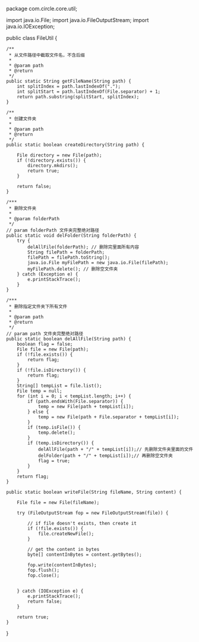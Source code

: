 package com.circle.core.util;

import java.io.File;
import java.io.FileOutputStream;
import java.io.IOException;

public class FileUtil {

	/**
	 * 从文件路径中截取文件名，不含后缀
	 *
	 * @param path
	 * @return
	 */
	public static String getFileName(String path) {
		int splitIndex = path.lastIndexOf(".");
		int splitStart = path.lastIndexOf(File.separator) + 1;
		return path.substring(splitStart, splitIndex);
	}

	/**
	 * 创建文件夹
	 *
	 * @param path
	 * @return
	 */
	public static boolean createDirectory(String path) {

		File directory = new File(path);
		if (!directory.exists()) {
			directory.mkdirs();
			return true;
		}

		return false;
	}

	/***
	 * 删除文件夹
	 *
	 * @param folderPath
	 */
	// param folderPath 文件夹完整绝对路径
	public static void delFolder(String folderPath) {
		try {
			delAllFile(folderPath); // 删除完里面所有内容
			String filePath = folderPath;
			filePath = filePath.toString();
			java.io.File myFilePath = new java.io.File(filePath);
			myFilePath.delete(); // 删除空文件夹
		} catch (Exception e) {
			e.printStackTrace();
		}
	}

	/***
	 * 删除指定文件夹下所有文件
	 *
	 * @param path
	 * @return
	 */
	// param path 文件夹完整绝对路径
	public static boolean delAllFile(String path) {
		boolean flag = false;
		File file = new File(path);
		if (!file.exists()) {
			return flag;
		}
		if (!file.isDirectory()) {
			return flag;
		}
		String[] tempList = file.list();
		File temp = null;
		for (int i = 0; i < tempList.length; i++) {
			if (path.endsWith(File.separator)) {
				temp = new File(path + tempList[i]);
			} else {
				temp = new File(path + File.separator + tempList[i]);
			}
			if (temp.isFile()) {
				temp.delete();
			}
			if (temp.isDirectory()) {
				delAllFile(path + "/" + tempList[i]);// 先删除文件夹里面的文件
				delFolder(path + "/" + tempList[i]);// 再删除空文件夹
				flag = true;
			}
		}
		return flag;
	}

	public static boolean writeFile(String fileName, String content) {

		File file = new File(fileName);

		try (FileOutputStream fop = new FileOutputStream(file)) {

			// if file doesn't exists, then create it
			if (!file.exists()) {
				file.createNewFile();
			}

			// get the content in bytes
			byte[] contentInBytes = content.getBytes();

			fop.write(contentInBytes);
			fop.flush();
			fop.close();


		} catch (IOException e) {
			e.printStackTrace();
			return false;
		}

		return true;
	}

}
